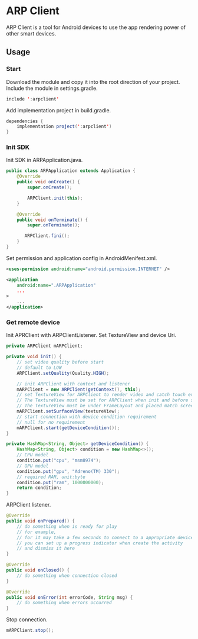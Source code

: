 # ARP Client

ARP Client is a tool for Android devices to use the app rendering power of other smart devices.

## Usage

### Start
Download the module and copy it into the root direction of your project.
Include the module in settings.gradle.
```java
include ':arpclient'
```
Add implementation project in build.gradle.
```java
dependencies {
    implementation project(':arpclient')
}
```

### Init SDK
Init SDK in ARPApplication.java.
```java
public class ARPApplication extends Application {
    @Override
    public void onCreate() {
        super.onCreate();

        ARPClient.init(this);
    }

    @Override
    public void onTerminate() {
        super.onTerminate();

       ARPClient.fini();
    }
}
```
Set permission and application config in AndroidMenifest.xml.
```xml
<uses-permission android:name="android.permission.INTERNET" />

<application
    android:name=".ARPApplication"
    ...
>
    ...
</application>
```

### Get remote device

Init APRClient with ARPClientListener.
Set TextureView and device Uri.
```java
private ARPClient mARPClient;

private void init() {
    // set video quality before start
    // default to LOW
    ARPClient.setQuality(Quality.HIGH);

    // init ARPClient with context and listener
    mARPClient = new ARPClient(getContext(), this);
    // set TextureView for ARPClient to render video and catch touch events
    // The TextureView must be set for ARPClient when init and before started.
    // The TextureView must be under FrameLayout and placed match screen.
    mARPClient.setSurfaceView(textureView);
    // start connection with device condition requirement
    // null for no requirement
    mARPClient.start(getDeviceCondition());
}

private HashMap<String, Object> getDeviceCondition() {
    HashMap<String, Object> condition = new HashMap<>();
    // CPU model
    condition.put("cpu", "msm8974");
    // GPU model
    condition.put("gpu", "Adreno(TM) 330");
    // required RAM, unit:byte
    condition.put("ram", 1000000000);
    return condition;
}
```

ARPClient listener.
```java
@Override
public void onPrepared() {
    // do something when is ready for play
    // for example,
    // for it may take a few seconds to connect to a appropriate device,
    // you can set up a progress indicator when create the activity
    // and dismiss it here
}

@Override
public void onClosed() {
    // do something when connection closed
}

@Override
public void onError(int errorCode, String msg) {
    // do something when errors occurred
}
```

Stop connection.
```java
mARPClient.stop();
```
